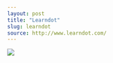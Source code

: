 ```yaml
---
layout: post
title: "Learndot"
slug: learndot
source: http://www.learndot.com/
---
```


<img src="{{ site.url }}/assets/img/screenshots/learndot.jpg">
